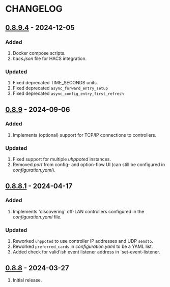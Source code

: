 # CHANGELOG

## [0.8.9.4](https://github.com/uhppoted/uhppoted-app-home-assistant/releases/tag/v0.8.9.4) - 2024-12-05

### Added
1. Docker compose scripts.
2. _hacs.json_ file for HACS integration.

### Updated
1. Fixed deprecated TIME_SECONDS units.
2. Fixed deprecated `async_forward_entry_setup`
3. Fixed deprecated `async_config_entry_first_refresh`


## [0.8.9](https://github.com/uhppoted/uhppoted-app-home-assistant/releases/tag/v0.8.9) - 2024-09-06

### Added
1. Implements (optional) support for TCP/IP connections to controllers.

### Updated
1. Fixed support for multiple _uhppoted_ instances.
2. Removed _port_ from config- and option-flow UI (can still be configured in _configuration.yaml_).


## [0.8.8.1](https://github.com/uhppoted/uhppoted-app-home-assistant/releases/tag/v0.8.8.1) - 2024-04-17

### Added
1. Implements 'discovering' off-LAN controllers configured in the _configuration.yaml_ file.

### Updated
1. Reworked `uhppoted` to use controller IP addresses and UDP `sendto`.
2. Reworked `preferred_cards` in _configuration.yaml_ to be a YAML list.
3. Added check for valid'ish event listener address in `set-event-listener.


## [0.8.8](https://github.com/uhppoted/uhppoted-app-home-assistant/releases/tag/v0.8.8) - 2024-03-27

1. Initial release.




